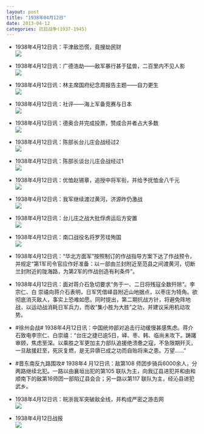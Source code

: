 ```yaml
---
layout: post
title: "1938年04月12日"
date: 2013-04-12
categories: 抗日战争(1937-1945)
---
```


<meta name="referrer" content="no-referrer" />

- 1938年4月12日讯：平津敌恐慌，竟搜劫民财 <br/><img src="https://ww2.sinaimg.cn/large/aca367d8jw1e3n8ge3j6nj.jpg" />

- 1938年4月12日讯：广德浩劫——敌军暴行甚于猛兽，二百里内不见人影 <br/><img src="https://ww4.sinaimg.cn/large/aca367d8jw1e3n6qdx6xoj.jpg" />

- 1938年4月12日讯：林主席国府纪念周报告主题——自力更生 <br/><img src="https://ww2.sinaimg.cn/large/aca367d8jw1e3n4zuxpn3j.jpg" />

- 1938年4月12日讯：社评——海上军备竞赛与日本 <br/><img src="https://ww1.sinaimg.cn/large/aca367d8jw1e3n39fe5fsj.jpg" />

- 1938年4月12日讯：德奥合并完成投票，赞成合并者占大多数 <br/><img src="https://ww4.sinaimg.cn/large/aca367d8jw1e3n1iyhfepj.jpg" />

- 1938年4月12日讯：陈部长台儿庄会战经过2 <br/><img src="https://ww1.sinaimg.cn/large/aca367d8jw1e3my22fsn0j.jpg" />

- 1938年4月12日讯：陈部长谈台儿庄会战经过1 <br/><img src="https://ww4.sinaimg.cn/large/aca367d8jw1e3mwbefytvj.jpg" />

- 1938年4月12日讯：优恤赵锡章，追授中将军衔，并给予抚恤金八千元 <br/><img src="https://ww4.sinaimg.cn/large/aca367d8jw1e3mul9b0p4j.jpg" />

- 1938年4月12日讯：我军继续渡过黄河，济源昨仍激战 <br/><img src="https://ww1.sinaimg.cn/large/aca367d8jw1e3mr44jbthj.jpg" />

- 1938年4月12日讯：台儿庄之战大批俘虏运后方安置 <br/><img src="https://ww3.sinaimg.cn/large/aca367d8jw1e3mpdqw420j.jpg" />

- 1938年4月12日讯：南口战役名将罗芳珪殉国 <br/><img src="https://ww4.sinaimg.cn/large/aca367d8jw1e3mnn9gpuwj.jpg" />

- 1938年4月12日讯：“华北方面军”按照制订的作战指导方案下达了作战预令，并规定“第1军司令官应作好准备：以一部由兰封附近至范县之间渡黄河，切断兰封附近的陇海路，为第2军的作战创造有利条件”。  

- 1938年4月12日讯：面对蒋介石急切要求“务于一、二日将残寇全数歼除”。李宗仁、白 崇禧向蒋介石表明，日军凭借峄县附近山地据点，以枣庄为犄角。欲彻底消灭敌人，事实上恐难如愿。同时提出，第二期抗战方针，将避免阵地战，以运动战消耗日军兵力，而收“集小胜为大胜”之功，并建议采用机动攻势。 

- #徐州会战# 1938年4月12日讯：中国统帅部对追击行动缓慢甚感焦虑。蒋介石致电李宗仁、白崇禧：“台庄之捷已逾5日，峄、枣、韩、临尚未攻下。踌躇审顾，焦虑至深。以乘胜之军更加主力部队追援绝溃惫之寇，不急限期歼灭，一旦敌援赶至，死灰复燃，是无异隳已成之功而自贻将来之患。万望......” 

- #晋东南反九路围攻# 1938年4 月12日讯：敌第108 师团步骑兵6000余人，分两路继续北犯。一路以由襄垣出犯的第105 联队为主，向我辽县进犯并和由和顺南下的敌第16师团一部陷辽县会合；另一路以第117 联队为主，经沁县进犯武乡。 

- 1938年4月12日讯：皖浙我军突破敌全线，并构成严密之游击网 <br/><img src="https://ww3.sinaimg.cn/large/aca367d8jw1e3mgpkvmukj.jpg" />

- 1938年4月12日战报 <br/><img src="https://ww3.sinaimg.cn/large/aca367d8jw1e3mfjz5sr3j.jpg" />

